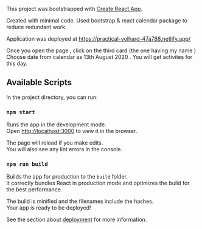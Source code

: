 This project was bootstrapped with [Create React App](https://github.com/facebook/create-react-app).

Created with minimal code.
Used bootstrap & react calendar package to reduce redundant work

Application was deployed at  https://practical-volhard-47a788.netlify.app/

Once you open the page , click on the third card (the one having my name )
Choose date from calendar as 13th August 2020 . You will get activites for this day. 


## Available Scripts

In the project directory, you can run:

### `npm start`

Runs the app in the development mode.<br />
Open [http://localhost:3000](http://localhost:3000) to view it in the browser.

The page will reload if you make edits.<br />
You will also see any lint errors in the console.


### `npm run build`

Builds the app for production to the `build` folder.<br />
It correctly bundles React in production mode and optimizes the build for the best performance.

The build is minified and the filenames include the hashes.<br />
Your app is ready to be deployed!

See the section about [deployment](https://facebook.github.io/create-react-app/docs/deployment) for more information.

